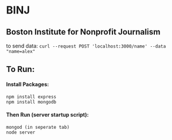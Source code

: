 # BINJ
## Boston Institute for Nonprofit Journalism

to send data:
`curl --request POST 'localhost:3000/name' --data "name=alex"`

## To Run:
#### Install Packages:
```
npm install express
npm install mongodb
```

#### Then Run (server startup script):
```
mongod (in seperate tab)
node server
```
